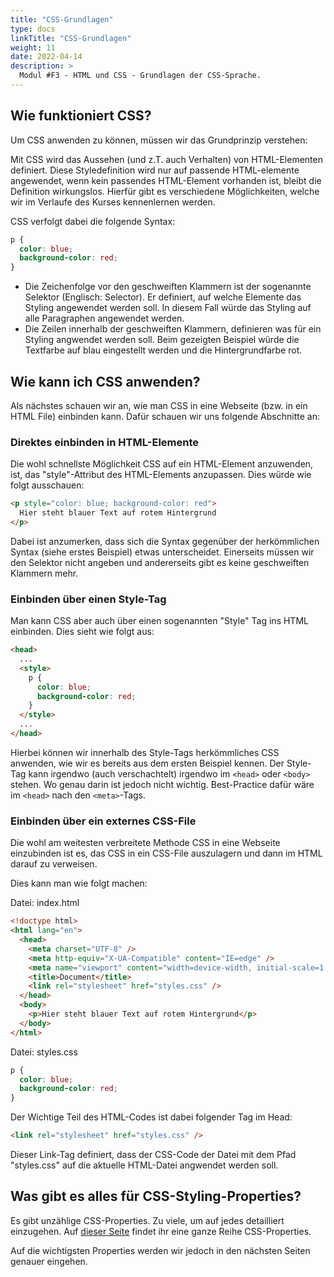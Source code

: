```yaml
---
title: "CSS-Grundlagen"
type: docs
linkTitle: "CSS-Grundlagen"
weight: 11
date: 2022-04-14
description: >
  Modul #F3 - HTML und CSS - Grundlagen der CSS-Sprache.
---
```


## Wie funktioniert CSS?

Um CSS anwenden zu können, müssen wir das Grundprinzip verstehen:

Mit CSS wird das Aussehen (und z.T. auch Verhalten) von HTML-Elementen definiert. Diese Styledefinition wird nur auf passende HTML-elemente angewendet, wenn kein passendes HTML-Element vorhanden ist, bleibt die Definition wirkungslos. Hierfür gibt es verschiedene Möglichkeiten, welche wir im Verlaufe des Kurses kennenlernen werden.

CSS verfolgt dabei die folgende Syntax:

```css
p {
  color: blue;
  background-color: red;
}
```

- Die Zeichenfolge vor den geschweiften Klammern ist der sogenannte Selektor (Englisch: Selector). Er definiert, auf welche Elemente das Styling angewendet werden soll. In diesem Fall würde das Styling auf alle Paragraphen angewendet werden.
- Die Zeilen innerhalb der geschweiften Klammern, definieren was für ein Styling angwendet werden soll. Beim gezeigten Beispiel würde die Textfarbe auf blau eingestellt werden und die Hintergrundfarbe rot.

## Wie kann ich CSS anwenden?

Als nächstes schauen wir an, wie man CSS in eine Webseite (bzw. in ein HTML File) einbinden kann. Dafür schauen wir uns folgende Abschnitte an:

### Direktes einbinden in HTML-Elemente

Die wohl schnellste Möglichkeit CSS auf ein HTML-Element anzuwenden, ist, das "style"-Attribut des HTML-Elements anzupassen. Dies würde wie folgt ausschauen:

```html
<p style="color: blue; background-color: red">
  Hier steht blauer Text auf rotem Hintergrund
</p>
```

Dabei ist anzumerken, dass sich die Syntax gegenüber der herkömmlichen Syntax (siehe erstes Beispiel) etwas unterscheidet. Einerseits müssen wir den Selektor nicht angeben und andererseits gibt es keine geschweiften Klammern mehr.

### Einbinden über einen Style-Tag

Man kann CSS aber auch über einen sogenannten "Style" Tag ins HTML einbinden. Dies sieht wie folgt aus:

```html
<head>
  ...
  <style>
    p {
      color: blue;
      background-color: red;
    }
  </style>
  ...
</head>
```

Hierbei können wir innerhalb des Style-Tags herkömmliches CSS anwenden, wie wir es bereits aus dem ersten Beispiel kennen. Der Style-Tag kann irgendwo (auch verschachtelt) irgendwo im `<head>` oder `<body>` stehen. Wo genau darin ist jedoch nicht wichtig. Best-Practice dafür wäre im `<head>` nach den `<meta>`-Tags.

### Einbinden über ein externes CSS-File

Die wohl am weitesten verbreitete Methode CSS in eine Webseite einzubinden ist es, das CSS in ein CSS-File auszulagern und dann im HTML darauf zu verweisen.

Dies kann man wie folgt machen:

Datei: index.html

```html
<!doctype html>
<html lang="en">
  <head>
    <meta charset="UTF-8" />
    <meta http-equiv="X-UA-Compatible" content="IE=edge" />
    <meta name="viewport" content="width=device-width, initial-scale=1.0" />
    <title>Document</title>
    <link rel="stylesheet" href="styles.css" />
  </head>
  <body>
    <p>Hier steht blauer Text auf rotem Hintergrund</p>
  </body>
</html>
```

Datei: styles.css

```css
p {
  color: blue;
  background-color: red;
}
```

Der Wichtige Teil des HTML-Codes ist dabei folgender Tag im Head:

```html
<link rel="stylesheet" href="styles.css" />
```

Dieser Link-Tag definiert, dass der CSS-Code der Datei mit dem Pfad "styles.css" auf die aktuelle HTML-Datei angwendet werden soll.

## Was gibt es alles für CSS-Styling-Properties?

Es gibt unzählige CSS-Properties. Zu viele, um auf jedes detailliert einzugehen. Auf [dieser Seite](https://www.tutorialrepublic.com/css-reference/css3-properties.php) findet ihr eine ganze Reihe CSS-Properties.

Auf die wichtigsten Properties werden wir jedoch in den nächsten Seiten genauer eingehen.
